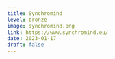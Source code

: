 ```yaml
---
title: Synchromind
level: bronze
image: synchromind.png
link: https://www.synchromind.eu/
date: 2023-01-17
draft: false
---
```

